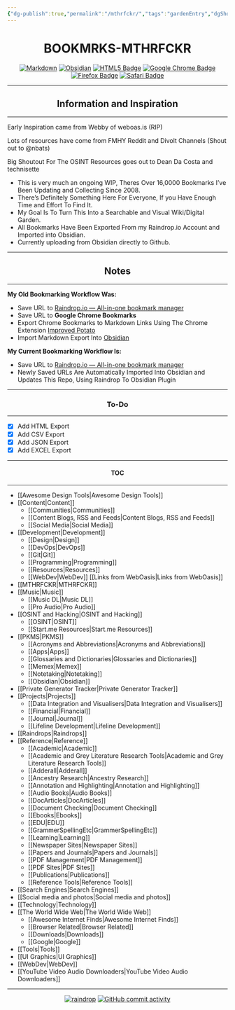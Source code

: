 ```yaml
---
{"dg-publish":true,"permalink":"/mthrfckr/","tags":"gardenEntry","dgShowLocalGraph":true}
---
```






<h1 align="center">BOOKMRKS-MTHRFCKR</h1>

<div align="center">

  <a href="">![Markdown](https://img.shields.io/badge/markdown-%23000000.svg?style=for-the-badge&logo=markdown&logoColor=white)</a> <a href="">![Obsidian](https://img.shields.io/badge/Obsidian-%23483699.svg?style=for-the-badge&logo=obsidian&logoColor=white)</a> <a href="">![HTML5 Badge](https://img.shields.io/badge/HTML5-E34F26?logo=html5&logoColor=fff&style=for-the-badge)</a> <a href="">![Google Chrome Badge](https://img.shields.io/badge/Google%20Chrome-4285F4?logo=googlechrome&logoColor=fff&style=for-the-badge)</a> <a href="">![Firefox Badge](https://img.shields.io/badge/Firefox-FF7139?logo=firefox&logoColor=fff&style=for-the-badge)</a> <a href="">![Safari Badge](https://img.shields.io/badge/Safari-000?logo=safari&logoColor=fff&style=for-the-badge)</a>


</div>

---

<h2 align="center">Information and Inspiration</h2>

---


Early Inspiration came from Webby of weboas.is (RIP)

Lots of resources have come from FMHY Reddit and Divolt Channels (Shout out to @nbats)

Big Shoutout For The OSINT Resources goes out to Dean Da Costa and technisette



- This is very much an ongoing WIP, Theres Over 16,0000 Bookmarks I’ve Been Updating and Collecting Since 2008.
- There’s Definitely Something Here For Everyone, If you Have Enough Time and Effort To Find It.
- My Goal Is To Turn This Into a Searchable and Visual Wiki/Digital Garden.
- All Bookmarks Have Been Exported From my Raindrop.io Account and Imported into Obsidian.
- Currently uploading from Obsidian directly to Github.


---
<h2 align="center">Notes</h2>

---

**My Old Bookmarking Workflow Was:**

- Save URL to [Raindrop.io — All-in-one bookmark manager](https://raindrop.io/)
- Save URL to **Google Chrome Bookmarks**
- Export Chrome Bookmarks to Markdown Links Using The Chrome Extension [Improved Potato](https://chrome.google.com/webstore/detail/improved-potato/kjnippnbinaiaophckfmlbicclieefpf)
- Import Markdown Export Into [Obsidian](https://obsidian.md/)

**My Current Bookmarking Workflow Is:**

- Save URL to [Raindrop.io — All-in-one bookmark manager](https://raindrop.io/)
- Newly Saved URLs Are Automatically Imported Into Obsidian and Updates This Repo, Using Raindrop To Obsidian Plugin

---
<h3 align="center">To-Do</h3>

----


- [x] Add HTML Export
- [x] Add CSV Export
- [x] Add JSON Export
- [x] Add EXCEL Export

---

<h4 align="center">TOC</h4>

---


- [[Awesome Design Tools|Awesome Design Tools]]
- [[Content|Content]]
	- [[Communities|Communities]]
	- [[Content Blogs, RSS and Feeds|Content Blogs, RSS and Feeds]]
	- [[Social Media|Social Media]]
- [[Development|Development]]
	- [[Design|Design]]
	- [[DevOps|DevOps]]
	- [[Git|Git]]
	- [[Programming|Programming]]
	- [[Resources|Resources]]
	- [[WebDev|WebDev]]
[[Links from WebOasis|Links from WebOasis]]
- [[MTHRFCKR|MTHRFCKR]]
- [[Music|Music]]
	- [[Music DL|Music DL]]
	- [[Pro Audio|Pro Audio]]
- [[OSINT and Hacking|OSINT and Hacking]]
	- [[OSINT|OSINT]]
	- [[Start.me Resources|Start.me Resources]]
- [[PKMS|PKMS]]
	- [[Acronyms and Abbreviations|Acronyms and Abbreviations]] 
	- [[Apps|Apps]] 
	- [[Glossaries and Dictionaries|Glossaries and Dictionaries]] 
	- [[Memex|Memex]]
	- [[Notetaking|Notetaking]]
	- [[Obsidian|Obsidian]]
- [[Private Generator Tracker|Private Generator Tracker]]
- [[Projects|Projects]]
	- [[Data Integration and Visualisers|Data Integration and Visualisers]] 
	- [[Financial|Financial]] 
	- [[Journal|Journal]] 
	- [[Lifeline Development|Lifeline Development]]
- [[Raindrops|Raindrops]]
- [[Reference|Reference]]
	- [[Academic|Academic]]
	- [[Academic and Grey Literature Research Tools|Academic and Grey Literature Research Tools]]
	- [[Adderall|Adderall]]
	- [[Ancestry Research|Ancestry Research]]
	- [[Annotation and Highlighting|Annotation and Highlighting]]
	- [[Audio Books|Audio Books]]
	- [[DocArticles|DocArticles]]
	- [[Document Checking|Document Checking]]
	- [[Ebooks|Ebooks]]
	- [[EDU|EDU]]
	- [[GrammerSpellingEtc|GrammerSpellingEtc]]
	- [[Learning|Learning]] 
	- [[Newspaper Sites|Newspaper Sites]]
	- [[Papers and Journals|Papers and Journals]]
	- [[PDF Management|PDF Management]]
	- [[PDF Sites|PDF Sites]] 
	- [[Publications|Publications]]
	- [[Reference Tools|Reference Tools]]
- [[Search Engines|Search Engines]]
- [[Social media and photos|Social media and photos]]
- [[Technology|Technology]]
- [[The World Wide Web|The World Wide Web]]
	- [[Awesome Internet Finds|Awesome Internet Finds]]
	- [[Browser Related|Browser Related]]
	- [[Downloads|Downloads]]
	- [[Google|Google]]
- [[Tools|Tools]]
- [[UI Graphics|UI Graphics]]
- [[WebDev|WebDev]]
- [[YouTube Video  Audio Downloaders|YouTube Video  Audio Downloaders]]

---

<div align="center">

  <a href="">![raindrop](https://img.shields.io/badge/Raindrop.io-whoisdsmith-blue)</a> <a href="">![GitHub commit activity](https://img.shields.io/github/commit-activity/w/whoisdsmith/BOOKMRKS-MTHRFCKR)</a>


</div>